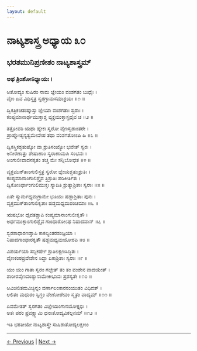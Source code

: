 ```yaml
---
layout: default
---
```

# ನಾಟ್ಯಶಾಸ್ತ್ರ ಅಧ್ಯಾಯ ೩೦ 

## ಭರತಮುನಿಪ್ರಣೀತಂ ನಾಟ್ಯಶಾಸ್ತ್ರಮ್

### ಅಥ ತ್ರಿಂಶೋಽಧ್ಯಾಯಃ । 

ಅತೋದ್ಯಂ ಸುಷಿರಂ ನಾಮ ಜ್ಞೇಯಂ ವಂಶಗತಂ ಬುಧೈಃ ।<br/>
ವೈಣ ಏವ ವಿಧಿಸ್ತತ್ರ ಸ್ವರಗ್ರಾಮಸಮಾಶ್ರಯಃ ॥೧ ॥

ದ್ವಿಕತ್ರಿಕಚತುಷ್ಕಾಸ್ತು ಜ್ಞೇಯಾ ವಂಶಗತಾಃ ಸ್ವರಾಃ ।<br/>
ಕಂಪ್ಯಮಾನಾರ್ಥಮುಕ್ತಾಶ್ಚ ವ್ಯಕ್ತಮುಕ್ತಾಸ್ತಥೈವ ಚ ॥೨ ॥

ತತ್ರೋಪರಿ ಯಥಾ ಹ್ಯೇಕಃ ಸ್ವರೋ ವೈಣಸ್ವರಾಂತರೇ ।<br/>
ಪ್ರಾಪ್ನೋತ್ಯನ್ಯತ್ವಮೇವೇಹ ತಥಾ ವಂಶಗತೋಽಪಿ ಹಿ ॥೩ ॥

ದ್ವಿಕಸ್ತ್ರಿಕಶ್ಚತುಷ್ಕೋ ವಾ ಶ್ರುತಿಸಂಖ್ಯೋ ಭವೇತ್ ಸ್ವರಃ ।<br/>
ಅನೀರಣಾತ್ತು ಶೇಷಾಣಾಂ ಸ್ವರಾಣಾಮಪಿ ಸಂಭವಃ ।<br/>
ಅಂಗುಲೀವಾದನಕೃತಂ ತಚ್ಚ ಮೇ ಸನ್ನಿಬೋಧತ ॥೪ ॥

ವ್ಯಕ್ತಮುಕ್‍ತಾಂಗುಲಿಸ್ತತ್ರ ಸ್ವರೋ ಜ್ಞೇಯಶ್ಚತುಃಶ್ರುತಿಃ ।<br/>
ಕಂಪ್ಯಮಾನಾಂಗುಲಿಶ್ಚೈವ ತ್ರಿಶ್ರುತಿಃ ಪರಿಕೀರ್ತಿತಃ ।<br/>
ದ್ವಿಕೋಽರ್ಧಾಂಗುಲಿಮುಕ್ತಃ ಸ್ಯಾದಿತಿ ಶ್ರುತ್ಯಾಶ್ರಿತಾಃ ಸ್ವರಾಃ ॥೫ ॥

ಏತೇ ಸ್ಯುರ್ಮಧ್ಯಮಗ್ರಾಮೇ ಭೂಯಃ ಷಡ್ಜಾಶ್ರಿತಾಃ ಪುನಃ ।<br/>
ವ್ಯಕ್ತಮುಕ್‍ತಾಂಗುಲಿಕೃತಾಃ ಷಡ್ಜಮಧ್ಯಮಪಂಚಮಾಃ ॥೬ ॥

ಋಷಭೋ ಧೈವತಶ್ಚಾಪಿ ಕಂಪ್ಯಮಾನಾಂಗುಲೀಕೃತೌ ।<br/>
ಅರ್ಧಮುಕ್ತಾಂಗುಲಿಶ್ಚೈವ ಗಾಂಧಾರೋಽಥ ನಿಷಾದವಾನ್ ॥೭ ॥

ಸ್ವರಸಾಧಾರಣಶ್ಚಾಪಿ ಕಾಕಲ್ಯಂತರಸಂಜ್ಞಯಾ ।<br/>
ನಿಷಾದಗಾಂಧಾರಕೃತೌ ಷಡ್ಜಮಧ್ಯಮಯೋರಪಿ ॥೮ ॥

ವಿಪರ್ಯಯಾ ಸನ್ನಿಕರ್ಷೇ ಶ್ರುತಿಲಕ್ಷಣಸಿದ್ಧಿತಃ ।<br/>
ವೈಣಕಂಠಪ್ರವೇಶೇನ ಸಿದ್ಧಾ ಏಕಾಶ್ರಿತಾಃ ಸ್ವರಾಃ ॥೯ ॥

ಯಂ ಯಂ ಗಾತಾ ಸ್ವರಂ ಗಚ್ಛೇತ್ ತಂ ತಂ ವಂಶೇನ ವಾದಯೇತ್ ।<br/>
ಶಾರೀರವೈಣವಂಶ್ಯಾನಾಮೇಕೀಭಾವಃ ಪ್ರಶಸ್ಯತೇ ॥೧೦ ॥

ಅವಿಚಲಿತಮವಿಚ್ಛಿನ್ನಂ ವರ್ಣಾಲಂಕಾರಸಂಯುತಂ ವಿಧಿವತ್ ।<br/>
ಲಲಿತಂ ಮಧುರಂ ಸ್ನಿಗ್ಧಂ ವೇಣೋರೇವಂ ಸ್ಮೃತಂ ವಾದ್ಯಮ್ ॥೧೧ ॥

ಏವಮೇತತ್ ಸ್ವರಗತಂ ವಿಜ್ಞೇಯಂಗಾನಯೋಕ್ತೃಭಿಃ ।<br/>
ಅತಃ ಪರಂ ಪ್ರವಕ್ಷ್ಯಾಮಿ ಧನಾತೋದ್ಯವಿಕಲ್ಪನಮ್ ॥೧೨ ॥

ಇತಿ ಭರತೀಯೇ ನಾಟ್ಯಶಾಸ್ತ್ರೇ ಸುಷಿರಾತೋದ್ಯಲಕ್ಷಣಂ

---

[← Previous](chapter_29.md) | [Next →](chapter_33.md)